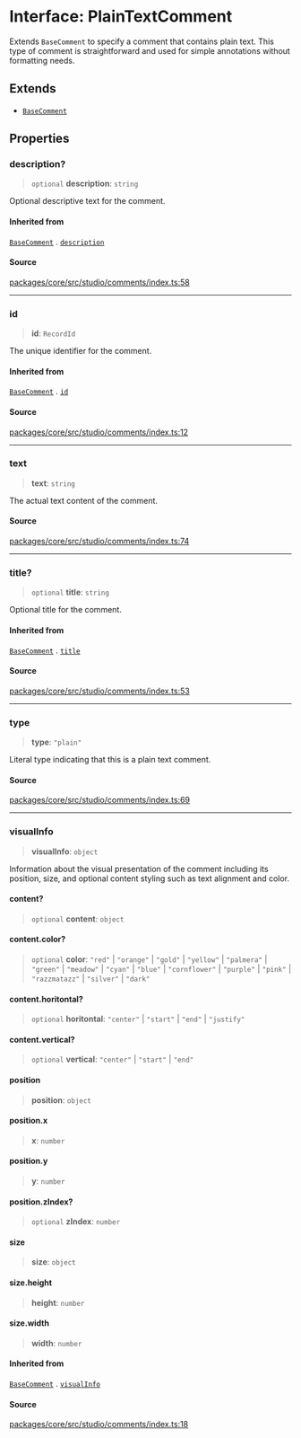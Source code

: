 # Interface: PlainTextComment

Extends `BaseComment` to specify a comment that contains plain text. 
This type of comment is straightforward and used for simple annotations without formatting needs.

## Extends

- [`BaseComment`](BaseComment.md)

## Properties

### description?

> `optional` **description**: `string`

Optional descriptive text for the comment.

#### Inherited from

[`BaseComment`](BaseComment.md) . [`description`](BaseComment.md#description)

#### Source

[packages/core/src/studio/comments/index.ts:58](https://github.com/VictorS67/encre/blob/42c3bddca4be2d23ad959c1c99381eefbf43789c/packages/core/src/studio/comments/index.ts#L58)

***

### id

> **id**: `RecordId`

The unique identifier for the comment.

#### Inherited from

[`BaseComment`](BaseComment.md) . [`id`](BaseComment.md#id)

#### Source

[packages/core/src/studio/comments/index.ts:12](https://github.com/VictorS67/encre/blob/42c3bddca4be2d23ad959c1c99381eefbf43789c/packages/core/src/studio/comments/index.ts#L12)

***

### text

> **text**: `string`

The actual text content of the comment.

#### Source

[packages/core/src/studio/comments/index.ts:74](https://github.com/VictorS67/encre/blob/42c3bddca4be2d23ad959c1c99381eefbf43789c/packages/core/src/studio/comments/index.ts#L74)

***

### title?

> `optional` **title**: `string`

Optional title for the comment.

#### Inherited from

[`BaseComment`](BaseComment.md) . [`title`](BaseComment.md#title)

#### Source

[packages/core/src/studio/comments/index.ts:53](https://github.com/VictorS67/encre/blob/42c3bddca4be2d23ad959c1c99381eefbf43789c/packages/core/src/studio/comments/index.ts#L53)

***

### type

> **type**: `"plain"`

Literal type indicating that this is a plain text comment.

#### Source

[packages/core/src/studio/comments/index.ts:69](https://github.com/VictorS67/encre/blob/42c3bddca4be2d23ad959c1c99381eefbf43789c/packages/core/src/studio/comments/index.ts#L69)

***

### visualInfo

> **visualInfo**: `object`

Information about the visual presentation of the comment including its position, size, 
and optional content styling such as text alignment and color.

#### content?

> `optional` **content**: `object`

#### content.color?

> `optional` **color**: `"red"` \| `"orange"` \| `"gold"` \| `"yellow"` \| `"palmera"` \| `"green"` \| `"meadow"` \| `"cyan"` \| `"blue"` \| `"cornflower"` \| `"purple"` \| `"pink"` \| `"razzmatazz"` \| `"silver"` \| `"dark"`

#### content.horitontal?

> `optional` **horitontal**: `"center"` \| `"start"` \| `"end"` \| `"justify"`

#### content.vertical?

> `optional` **vertical**: `"center"` \| `"start"` \| `"end"`

#### position

> **position**: `object`

#### position.x

> **x**: `number`

#### position.y

> **y**: `number`

#### position.zIndex?

> `optional` **zIndex**: `number`

#### size

> **size**: `object`

#### size.height

> **height**: `number`

#### size.width

> **width**: `number`

#### Inherited from

[`BaseComment`](BaseComment.md) . [`visualInfo`](BaseComment.md#visualinfo)

#### Source

[packages/core/src/studio/comments/index.ts:18](https://github.com/VictorS67/encre/blob/42c3bddca4be2d23ad959c1c99381eefbf43789c/packages/core/src/studio/comments/index.ts#L18)
